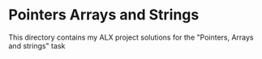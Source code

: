 # Pointers Arrays and Strings
This directory contains my ALX project solutions for the "Pointers, Arrays and strings" task
